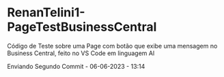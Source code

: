 # RenanTelini1-PageTestBusinessCentral
Código de Teste sobre uma Page com botão que exibe uma mensagem no Business Central, feito no VS Code em linguagem Al

Enviando Segundo Commit - 06-06-2023 - 13:14
